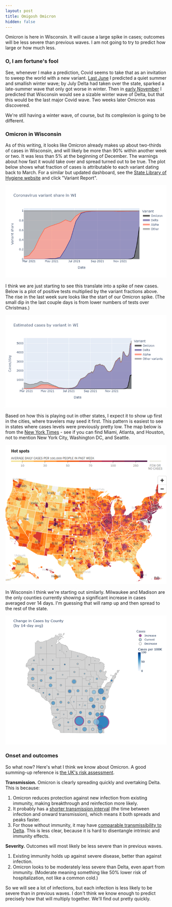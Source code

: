 ```yaml
---
layout: post
title: Omigosh Omicron
hidden: false
---
```


Omicron is here in Wisconsin. It will cause a large spike in cases; outcomes will be less severe than previous waves. I am not going to try to predict how large or how much less.

### O, I am fortune's fool
See, whenever I make a prediction, Covid seems to take that as an invitation to sweep the world with a new variant. [Last June](https://covid-wisconsin.com/2021/06/14/immune/#is-it-enough) I predicted a quiet summer and smallish winter wave; by July Delta had taken over the state, sparked a late-summer wave that only got worse in winter. Then in [early November](2021-11-11-covid-winter-2.md) I predicted that Wisconsin would see a sizable winter wave of Delta, but that this would be the last major Covid wave. Two weeks later Omicron was discovered. 

We're still having a winter wave, of course, but its complexion is going to be different.

### Omicron in Wisconsin
As of this writing, it looks like Omicron already makes up about two-thirds of cases in Wisconsin, and will likely be more than 90% within another week or two. It was less than 5% at the beginning of December. The warnings about how fast it would take over and spread turned out to be true. The plot below shows what fraction of cases is attributable to each variant dating back to March. For a similar but updated dashboard, see the [State Library of Hygiene website](https://dataportal.slh.wisc.edu/sc2dashboard) and click "Variant Report".

![Variant fractions](../assets/Variant-Fraction_2021-12-27.png)

I think we are just starting to see this translate into a spike of new cases. Below is a plot of positive tests multiplied by the variant fractions above. The rise in the last week sure looks like the start of our Omicron spike. (The small dip in the last couple days is from lower numbers of tests over Christmas.)

![Variant cases](../assets/Variant-Cases_2021-12-27.png)

Based on how this is playing out in other states, I expect it to show up first in the cities, where travelers may seed it first. This pattern is easiest to see in states where cases levels were previously pretty low. The map below is from the [New York Times](https://www.nytimes.com/interactive/2021/us/covid-cases.html) - see if you can find Miami, Atlanta, and Houston, not to mention New York City, Washington DC, and Seattle.

![NYT case map](../assets/NYT-Map-USA_2021-12-29.png)

In Wisconsin I think we're starting out similarly. Milwaukee and Madison are the only counties currently showing a significant increase in cases averaged over 14 days. I'm guessing that will ramp up and then spread to the rest of the state.

[![Case change WI](../assets/Map-CaseChange-WI-2021_12_29.png)](https://covid-wisconsin.com/dashboard/)

### Onset and outcomes
So what now? Here's what I think we know about Omicron. A good summing-up reference is [the UK's risk assessment](https://assets.publishing.service.gov.uk/government/uploads/system/uploads/attachment_data/file/1043840/22-december-2021-risk-assessment-for-SARS-Omicron_VOC-21NOV-01_B.1.1.529.pdf).

**Transmission.** Omicron is clearly spreading quickly and overtaking Delta. This is because:
1. Omicron reduces protection against new infection from existing immunity, making breakthrough and reinfection more likely.
1. It probably has a [shorter transmission interval](https://mobile.twitter.com/Bob_Wachter/status/1473787896339439616) (the time between infection and onward transmission), which means it both spreads and peaks faster.
1. For those without immunity, it may have [comparable transmissibility to Delta](https://mobile.twitter.com/kakape/status/1476516113664163841). This is less clear, because it is hard to disentangle intrinsic and immunity effects.

**Severity.** Outcomes will most likely be less severe than in previous waves.
1. Existing immunity holds up against severe disease, better than against infection.
1. Omicron looks to be moderately less severe than Delta, even apart from immunity. (Moderate meaning something like 50% lower risk of hospitalization, not like a common cold.)

So we will see a lot of infections, but each infection is less likely to be severe than in previous waves. I don't think we know enough to predict precisely how that will multiply together. We'll find out pretty quickly.
